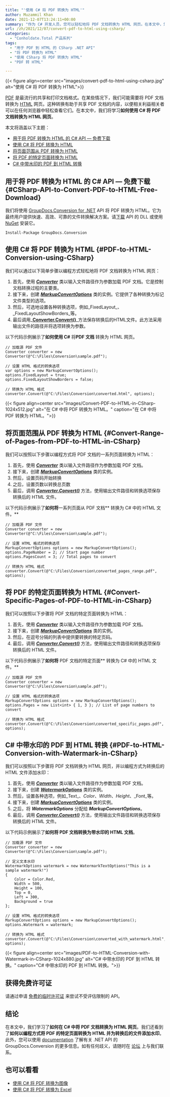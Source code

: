 ```yaml
---
title: "'使用 C# 将 PDF 转换为 HTML'"
author: Muzammil Khan
date: 2021-12-07T13:24:11+00:00
summary: "作为 C# 开发人员，您可以轻松地将 PDF 文档转换为 HTML 网页。在本文中，您将学习**如何使用 C# 将 PDF 文档转换为 HTML 网页**。"
url: /zh/2021/12/07/convert-pdf-to-html-using-csharp/
categories:
  - "Conholdate.Total 产品系列"
tags:
  - "用于 PDF 到 HTML 的 CSharp .NET API"
  - "将 PDF 转换为 HTML"
  - "使用 CSharp 将 PDF 转换为 HTML"
  - "PDF 转 HTML"

---
```



{{< figure align=center src="images/convert-pdf-to-html-using-csharp.jpg" alt="使用 C# 将 PDF 转换为 HTML">}}
 

[PDF][2] 是最流行的共享和打印文档格式。在某些情况下，我们可能需要将 PDF 文档转换为 [HTML][3] 网页。这种转换有助于共享 PDF 文档的内容，以便相关利益相关者可以在任何浏览器中轻松查看它们。在本文中，我们将学习**如何使用 C# 将 PDF 文档转换为 HTML 网页**。

本文将涵盖以下主题：

  * [用于将 PDF 转换为 HTML 的 C# API — 免费下载][4]
  * [使用 C# 将 PDF 转换为 HTML][5]
  * [将页面范围从 PDF 转换为 HTML][6]
  * [将 PDF 的特定页面转换为 HTML][7]
  * [C# 中带水印的 PDF 到 HTML 转换][8]

## 用于将 PDF 转换为 HTML 的 C# API — 免费下载 {#CSharp-API-to-Convert-PDF-to-HTML-Free-Download}

我们将使用 [GroupDocs.Conversion for .NET][9] API 将 PDF 转换为 HTML。它为最终用户提供快速、高效、可靠的文件转换解决方案。请[下载][10] API 的 DLL 或使用 [NuGet][11] 安装它。

```
Install-Package GroupDocs.Conversion
```

## 使用 C# 将 PDF 转换为 HTML {#PDF-to-HTML-Conversion-using-CSharp}

我们可以通过以下简单步骤以编程方式轻松地将 PDF 文档转换为 HTML 网页：

  1. 首先，使用 **_[Converter][12]_** 类以输入文件路径作为参数加载 PDF 文档。它是控制文档转换过程的主要类。
  2. 接下来，创建 [**_MarkupConvertOptions_**][13] 类的实例。它提供了各种转换为标记文件类型的选项。
  3. 然后，可选地设置各种转换选项，例如_FixedLayout_、_FixedLayoutShowBorders_等。
  4. 最后调用_**[Converter.Convert()][14]**_方法保存转换后的HTML文件。此方法采用输出文件的路径并将选项转换为参数。

以下代码示例展示了**如何使用 C#** 将**PDF 文档** 转换为 HTML 网页。

```
// 加载源 PDF 文件
Converter converter = new Converter(@"C:\Files\Conversion\sample.pdf");

// 设置 HTML 格式的转换选项
var options = new MarkupConvertOptions();
options.FixedLayout = true;
options.FixedLayoutShowBorders = false;

// 转换为 HTML 格式
converter.Convert(@"C:\Files\Conversion\converted.html", options);
```

{{< figure align=center src="images/Convert-PDF-to-HTML-in-CSharp-1024x512.jpg" alt="在 C# 中将 PDF 转换为 HTML。" caption="在 C# 中将 PDF 转换为 HTML。">}}
 

## 将页面范围从 PDF 转换为 HTML {#Convert-Range-of-Pages-from-PDF-to-HTML-in-CSharp}

我们可以按照以下步骤以编程方式将 PDF 文档的一系列页面转换为 HTML：

  1. 首先，使用 **_[Converter][12]_** 类以输入文件路径作为参数加载 PDF 文档。
  2. 接下来，创建 [**_MarkupConvertOptions_**][13] 类的实例。
  3. 然后，设置页码开始转换
  4. 之后，设置页数以转换总页数
  5. 最后，调用 _**[Converter.Convert()][14]**_ 方法，使用输出文件路径和转换选项保存转换后的 HTML 文件。

以下代码示例展示了**如何将**一系列页面从 PDF 文档** 转换为 C# 中的 HTML 文件。**

```
// 加载源 PDF 文件
Converter converter = new Converter(@"C:\Files\Conversion\sample.pdf");

// 设置 HTML 格式的转换选项
MarkupConvertOptions options = new MarkupConvertOptions();
options.PageNumber = 2; // Start page number
options.PagesCount = 3; // Total pages to convert

// 转换为 HTML 格式
converter.Convert(@"C:\Files\Conversion\converted_pages_range.pdf", options);
```

## 将 PDF 的特定页面转换为 HTML {#Convert-Specific-Pages-of-PDF-to-HTML-in-CSharp}

我们可以按照以下步骤将 PDF 文档的特定页面转换为 HTML：

  1. 首先，使用 **_[Converter][12]_** 类以输入文件路径作为参数加载 PDF 文档。
  2. 接下来，创建 [**_MarkupConvertOptions_**][13] 类的实例。
  3. 然后，在逗号分隔的列表中提供要转换的特定页码。
  4. 最后，调用 _**[Converter.Convert()][14]**_ 方法，使用输出文件路径和转换选项保存转换后的 HTML 文件。

以下代码示例展示了**如何将** PDF 文档的特定页面** 转换为 C# 中的 HTML 文件。**

```
// 加载源 PDF 文件
Converter converter = new Converter(@"C:\Files\Conversion\sample.pdf");

// 设置 HTML 格式的转换选项
MarkupConvertOptions options = new MarkupConvertOptions();
options.Pages = new List<int> { 1, 3 }; // List of page numbers to convert

// 转换为 HTML 格式
converter.Convert(@"C:\Files\Conversion\converted_specific_pages.pdf", options);
```

## C# 中带水印的 PDF 到 HTML 转换 {#PDF-to-HTML-Conversion-with-Watermark-in-CSharp}

我们可以按照以下步骤将 PDF 文档转换为 HTML 网页，并以编程方式为转换后的 HTML 文件添加水印：

  1. 首先，使用 **_[Converter][12]_** 类以输入文件路径作为参数加载 PDF 文档。
  2. 接下来，创建 _**[WatermarkOptions][16]**_ 类的实例。
  3. 然后，设置各种选项，例如_Text_、_Color_、_Width_、_Height_、_Font_等。
  4. 接下来，创建 [**_MarkupConvertOptions_**][13] 类的实例。
  5. 之后，将 _**WatermarkOptions**_ 分配给 **_MarkupConvertOptions_**。
  6. 最后，调用 _**[Converter.Convert()][14]**_ 方法，使用输出文件路径和转换选项保存转换后的 HTML 文件。

以下代码示例展示了**如何将 PDF 文档转换为带水印的 HTML 文档**。

```
// 加载源 PDF 文件
Converter converter = new Converter(@"C:\Files\Conversion\sample.pdf");

// 定义文本水印
WatermarkOptions watermark = new WatermarkTextOptions("This is a sample watermark!")
{
    Color = Color.Red,
    Width = 500,
    Height = 100,
    Top = 0,
    Left = 300,
    Background = true
};

// 设置 HTML 格式的转换选项
MarkupConvertOptions options = new MarkupConvertOptions();
options.Watermark = watermark;

// 转换为 HTML 格式
converter.Convert(@"C:\Files\Conversion\converted_with_watermark.html", options);
```

{{< figure align=center src="images/PDF-to-HTML-Conversion-with-Watermark-in-CSharp-1024x880.jpg" alt="C# 中带水印的 PDF 到 HTML 转换。" caption="C# 中带水印的 PDF 到 HTML 转换。">}}
 

## 获得免费许可证

请通过申请 [免费的临时许可证][18] 来尝试不受评估限制的 API。

## 结论

在本文中，我们学习了**如何在 C# 中将 PDF 文档转换为 HTML 网页**。我们还看到了**如何以编程方式将 PDF 的特定页面转换为 HTML 并为转换后的文件添加水印**。此外，您可以使用 [documentation][19] 了解有关 .NET API 的 GroupDocs.Conversion 的更多信息。如有任何歧义，请随时在 [论坛][20] 上与我们联系。

## 也可以看看

  * [使用 C# 将 PDF 转换为图像][21]
  * [使用 C# 将 PDF 转换为 Excel][22]

 [1]: https://blog.conholdate.com/wp-content/uploads/sites/27/2021/12/convert-pdf-to-html-using-csharp.jpg
 [2]: https://docs.fileformat.com/pdf/
 [3]: https://docs.fileformat.com/web/html/
 [4]: #CSharp-API-to-Convert-PDF-to-HTML-Free-Download
 [5]: #PDF-to-HTML-Conversion-using-CSharp
 [6]: #Convert-Range-of-Pages-from-PDF-to-HTML-in-CSharp
 [7]: #Convert-Specific-Pages-of-PDF-to-HTML-in-CSharp
 [8]: #PDF-to-HTML-Conversion-with-Watermark-in-CSharp
 [9]: https://products.groupdocs.com/conversion/net
 [10]: https://downloads.groupdocs.com/conversion/net
 [11]: https://www.nuget.org/packages/groupdocs.conversion
 [12]: https://apireference.groupdocs.com/conversion/net/groupdocs.conversion/Converter
 [13]: https://apireference.groupdocs.com/conversion/net/groupdocs.conversion.options.convert/markupconvertoptions
 [14]: https://apireference.groupdocs.com/conversion/net/groupdocs.conversion.converter/convert/methods/16
 [15]: https://blog.conholdate.com/wp-content/uploads/sites/27/2021/12/Convert-PDF-to-HTML-in-CSharp.jpg
 [16]: https://apireference.groupdocs.com/conversion/net/groupdocs.conversion.options.convert/WatermarkOptions
 [17]: https://blog.conholdate.com/wp-content/uploads/sites/27/2021/12/PDF-to-HTML-Conversion-with-Watermark-in-CSharp.jpg
 [18]: https://purchase.conholdate.com/temporary-license
 [19]: https://docs.groupdocs.com/conversion/net/
 [20]: https://forum.groupdocs.com/c/conversion/11
 [21]: https://blog.conholdate.com/2021/09/23/convert-pdf-to-images-using-csharp/
 [22]: https://blog.conholdate.com/2021/03/31/convert-pdf-to-excel-using-csharp/








